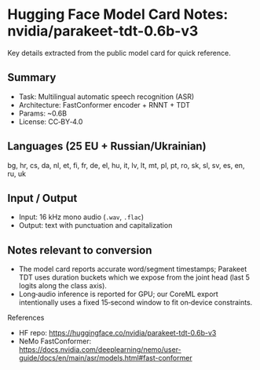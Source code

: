 # Hugging Face Model Card Notes: nvidia/parakeet-tdt-0.6b-v3

Key details extracted from the public model card for quick reference.

## Summary
- Task: Multilingual automatic speech recognition (ASR)
- Architecture: FastConformer encoder + RNNT + TDT
- Params: ~0.6B
- License: CC‑BY‑4.0

## Languages (25 EU + Russian/Ukrainian)
bg, hr, cs, da, nl, et, fi, fr, de, el, hu, it, lv, lt, mt, pl, pt, ro, sk, sl, sv, es, en, ru, uk

## Input / Output
- Input: 16 kHz mono audio (`.wav`, `.flac`)
- Output: text with punctuation and capitalization

## Notes relevant to conversion
- The model card reports accurate word/segment timestamps; Parakeet TDT uses duration buckets which we expose from the joint head (last 5 logits along the class axis).
- Long‑audio inference is reported for GPU; our CoreML export intentionally uses a fixed 15‑second window to fit on‑device constraints.

References
- HF repo: https://huggingface.co/nvidia/parakeet-tdt-0.6b-v3
- NeMo FastConformer: https://docs.nvidia.com/deeplearning/nemo/user-guide/docs/en/main/asr/models.html#fast-conformer
